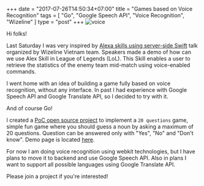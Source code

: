 +++
date = "2017-07-26T14:50:34+07:00"
title = "Games based on Voice Recognition"
tags = [ "Go", "Google Speech API", "Voice Recognition", "Wizeline" ]
type = "post"
+++
![voice](/voice.png)

Hi folks!

Last Saturday I was very inspired by [Alexa skills using server-side Swift](http://academy.wizeline.com/alexa-skills-using-server-side-swift/) talk organized by Wizeline Vietnam team. Speakers made a demo of how can we use Alex Skill in League of Legends (LoL). This Skill enables a user to retrieve the statistics of the enemy team mid-match using voice-enabled commands.

I went home with an idea of building a game fully based on voice recognition, without any interface. In past I had experience with Google Speech API and Google Translate API, so I decided to try with it.

And of course Go!

I created a [PoC open source project](https://github.com/plutov/games) to implement a `20 questions` game, simple fun game where you should guess a noun by asking a maximum of 20 questions. Question can be answered only with "Yes", "No" and "Don't know". Demo page is located [here](http://pliutau.com/games/).

For now I am doing voice recognition using webkit technologies, but I have plans to move it to backend and use Google Speech API. Also in plans I want to support all possible languages using Google Translate API.

Please join a project if you're interested!
